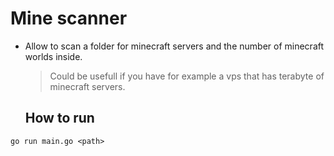 # Mine scanner

* Allow to scan a folder for minecraft servers and the number of minecraft worlds inside.

  > Could be usefull if you have for example a vps that has terabyte of minecraft servers.
  
  ## How to run
```
go run main.go <path>
```
